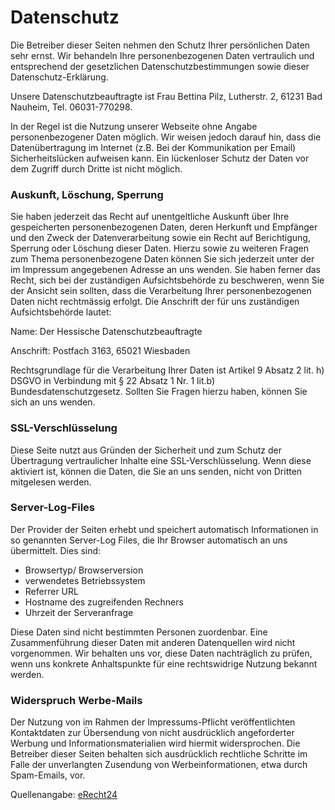 # Datenschutz
Die Betreiber dieser Seiten nehmen den Schutz Ihrer persönlichen Daten sehr ernst. Wir behandeln Ihre personenbezogenen Daten vertraulich und entsprechend der gesetzlichen Datenschutzbestimmungen sowie dieser Datenschutz-Erklärung.

Unsere Datenschutzbeauftragte ist Frau Bettina Pilz, Lutherstr. 2, 61231 Bad Nauheim, Tel. 06031-770298. 

In der Regel ist die Nutzung unserer Webseite ohne Angabe personenbezogener Daten möglich. Wir weisen jedoch darauf hin, dass die Datenübertragung im Internet (z.B. Bei der Kommunikation per Email) Sicherheitslücken aufweisen kann. Ein lückenloser Schutz der Daten vor dem Zugriff durch Dritte ist nicht möglich.

### Auskunft, Löschung, Sperrung
Sie haben jederzeit das Recht auf unentgeltliche Auskunft über Ihre gespeicherten personenbezogenen Daten, deren Herkunft und Empfänger und den Zweck der Datenverarbeitung sowie ein Recht auf Berichtigung, Sperrung oder Löschung dieser Daten. Hierzu sowie zu weiteren Fragen zum Thema personenbezogene Daten können Sie sich jederzeit unter der im Impressum angegebenen Adresse an uns wenden. Sie haben ferner das Recht, sich bei der zuständigen Aufsichtsbehörde zu beschweren, wenn Sie der Ansicht sein sollten, dass die Verarbeitung Ihrer personenbezogenen Daten nicht rechtmässig erfolgt. Die Anschrift der für uns zuständigen Aufsichtsbehörde lautet: 

Name: 		Der Hessische Datenschutzbeauftragte 

Anschrift: 	Postfach 3163, 65021 Wiesbaden 

Rechtsgrundlage für die Verarbeitung Ihrer Daten ist Artikel 9 Absatz 2 lit. h) DSGVO in Verbindung mit § 22 Absatz 1 Nr. 1 lit.b) Bundesdatenschutzgesetz. Sollten Sie Fragen hierzu haben, können Sie sich an uns wenden.


### SSL-Verschlüsselung 
Diese Seite nutzt aus Gründen der Sicherheit und zum Schutz der Übertragung vertraulicher Inhalte eine SSL-Verschlüsselung. Wenn diese aktiviert ist, können die Daten, die Sie an uns senden, nicht von Dritten mitgelesen werden.


### Server-Log-Files
Der Provider der Seiten erhebt und speichert automatisch Informationen in so genannten Server-Log Files, die Ihr Browser automatisch an uns übermittelt. Dies sind:

- Browsertyp/ Browserversion
- verwendetes Betriebssystem
- Referrer URL
- Hostname des zugreifenden Rechners
- Uhrzeit der Serveranfrage

Diese Daten sind nicht bestimmten Personen zuordenbar. Eine Zusammenführung dieser Daten mit anderen Datenquellen wird nicht vorgenommen. Wir behalten uns vor, diese Daten nachträglich zu prüfen, wenn uns konkrete Anhaltspunkte für eine rechtswidrige Nutzung bekannt werden.


### Widerspruch Werbe-Mails 
Der Nutzung von im Rahmen der Impressums-Pflicht veröffentlichten Kontaktdaten zur Übersendung von nicht ausdrücklich angeforderter Werbung und Informationsmaterialien wird hiermit widersprochen. Die Betreiber dieser Seiten behalten sich ausdrücklich rechtliche Schritte im Falle der unverlangten Zusendung von Werbeinformationen, etwa durch Spam-Emails, vor.


Quellenangabe: [eRecht24](http://www.e-recht24.de/muster-datenschutzerklaerung.html)